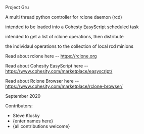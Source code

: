 Project Gru

A multi thread python controller for rclone daemon (rcd)

intended to be loaded into a Cohesty EasyScript scheduled task

intended to get a list of rclone operations, then distribute

the individaul operations to the collection of local rcd minions

Read about rclone here -- https://rclone.org

Read about Cohesity EasyScript here -- https://www.cohesity.com/marketplace/easyscript/

Read about Rclone Browser here -- https://www.cohesity.com/marketplace/rclone-browser/

September 2020

Contributors:
* Steve Klosky
* {enter names here}
* {all contributions welcome}
